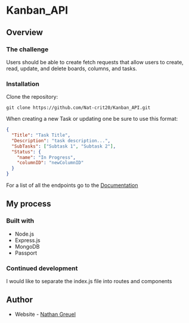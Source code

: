 # Kanban_API

## Overview

### The challenge

Users should be able to create fetch requests that allow users to create, read, update, and delete boards, columns, and tasks.

### Installation

Clone the repository:

```shell
git clone https://github.com/Nat-crit20/Kanban_API.git
```

When creating a new Task or updating one be sure to use this format:

```json
{
  "Title": "Task Title",
  "Description": "task description...",
  "SubTasks": ["Subtask 1", "Subtask 2"],
  "Status": {
    "name": "In Progress",
    "columnID": "newColumnID"
  }
}
```

For a list of all the endpoints go to the [Documentation](https://nat-crit20.github.io/Kanban_API/)

## My process

### Built with

- Node.js
- Express.js
- MongoDB
- Passport

### Continued development

I would like to separate the index.js file into routes and components

## Author

- Website - [Nathan Greuel](https://nat-crit20.github.io/Portfolio_Website/)
